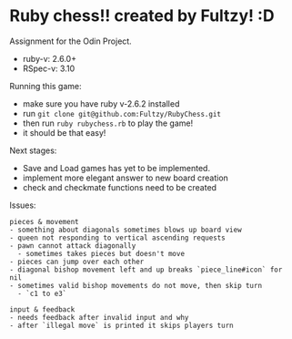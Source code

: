 

# Ruby chess!! created by Fultzy! :D
  Assignment for the Odin Project.
  - ruby-v: 2.6.0+
  - RSpec-v: 3.10

  Running this game:
  - make sure you have ruby v-2.6.2 installed
  - run `git clone git@github.com:Fultzy/RubyChess.git`
  - then run `ruby rubychess.rb` to play the game!
  - it should be that easy!

  Next stages:
  - Save and Load games has yet to be implemented.
  - implement more elegant answer to new board creation
  - check and checkmate functions need to be created

  Issues:

    pieces & movement
    - something about diagonals sometimes blows up board view
    - queen not responding to vertical ascending requests
    - pawn cannot attack diagonally
      - sometimes takes pieces but doesn't move
    - pieces can jump over each other
    - diagonal bishop movement left and up breaks `piece_line#icon` for nil
    - sometimes valid bishop movements do not move, then skip turn
      - `c1 to e3`

    input & feedback
    - needs feedback after invalid input and why
    - after `illegal move` is printed it skips players turn
